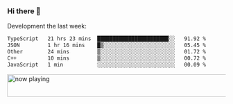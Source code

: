 ### Hi there 👋

Development the last week:
<!--START_SECTION:waka-->

```txt
TypeScript   21 hrs 23 mins  ███████████████████████░░   91.92 %
JSON         1 hr 16 mins    █▒░░░░░░░░░░░░░░░░░░░░░░░   05.45 %
Other        24 mins         ▒░░░░░░░░░░░░░░░░░░░░░░░░   01.72 %
C++          10 mins         ▒░░░░░░░░░░░░░░░░░░░░░░░░   00.72 %
JavaScript   1 min           ░░░░░░░░░░░░░░░░░░░░░░░░░   00.09 %
```

<!--END_SECTION:waka-->

<!--
**JASONPANGGO/jasonpanggo** is a ✨ _special_ ✨ repository because its `README.md` (this file) appears on your GitHub profile.

Here are some ideas to get you started:

- 🔭 I’m currently working on ...
- 🌱 I’m currently learning ...
- 👯 I’m looking to collaborate on ...
- 🤔 I’m looking for help with ...
- 💬 Ask me about ...
- 📫 How to reach me: ...
- 😄 Pronouns: ...
- ⚡ Fun fact: ...
-->

<a href="https://volt.fm/user/q8yd9e79csfr57rt" target="_blank"><img src="https://spotify-badge-egoist.vercel.app/api/now-playing" width="540" height="52" alt="now playing"></a>
